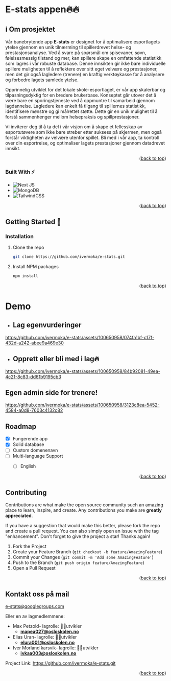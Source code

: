 <!-- Improved compatibility of back to top link: See: https://github.com/othneildrew/Best-README-Template/pull/73 -->







 
<h1>E-stats appen🔥🔥</h1>




<!-- ABOUT THE PROJECT -->
<h2>ℹ️ Om prosjektet</h2>


Vår banebrytende app **E-stats** er designet for å optimalisere esportlagets ytelse gjennom en unik tilnærming til spillerdrevet helse- og prestasjonsanalyse. Ved å svare på spørsmål om spisevaner, søvn, følelsesmessig tilstand og mer, kan spillere skape en omfattende statistikk som lagres i vår robuste database. Denne innsikten gir ikke bare individuelle spillere muligheten til å reflektere over sitt eget velvære og prestasjoner, men det gir også lagledere (trenere) en kraftig verktøykasse for å analysere og forbedre lagets samlede ytelse.

Opprinnelig utviklet for det lokale skole-esportlaget, er vår app skalerbar og tilpasningsdyktig for en bredere brukerbase. Konseptet går utover det å være bare en sporingstjeneste ved å oppmuntre til samarbeid gjennom lagdannelse. Lagledere kan enkelt få tilgang til spillernes statistikk, identifisere mønstre og gi målrettet støtte. Dette gir en unik mulighet til å forstå sammenhenger mellom helsepraksis og spillprestasjoner.

Vi inviterer deg til å ta del i vår visjon om å skape et fellesskap av esportutøvere som ikke bare streber etter suksess på skjermen, men også forstår viktigheten av velvære utenfor spillet. Bli med i vår app, ta kontroll over din esportreise, og optimaliser lagets prestasjoner gjennom datadrevet innsikt.



<p align="right">(<a href="#readme-top">back to top</a>)</p>







### Built With ⚡

* ![Next JS](https://img.shields.io/badge/Next-black?style=for-the-badge&logo=next.js&logoColor=white)
* ![MongoDB](https://img.shields.io/badge/MongoDB-%234ea94b.svg?style=for-the-badge&logo=mongodb&logoColor=white)
* ![TailwindCSS](https://img.shields.io/badge/tailwindcss-%2338B2AC.svg?style=for-the-badge&logo=tailwind-css&logoColor=white)

<p align="right">(<a href="#readme-top">back to top</a>)</p>








<!-- GETTING STARTED -->
## Getting Started 👏


### Installation

1. Clone the repo
   ```sh
   git clone https://github.com/ivermoka/e-stats.git
   ```
2. Install NPM packages
   ```sh
   npm install
   ```



<p align="right">(<a href="#readme-top">back to top</a>)</p>



<!-- USAGE EXAMPLES -->
<h1>Demo</h1>


* <h2>Lag egenvurderinger</h2>
https://github.com/ivermoka/e-stats/assets/100650958/074fa1bf-c17f-432d-a242-abee9a469e30


* <h2>Opprett eller bli med i lag🔥</h2>
https://github.com/ivermoka/e-stats/assets/100650958/84b92081-49ea-4c21-8c83-dd61b9195cb3

<h2>Egen admin side for trenere!</h2>


https://github.com/ivermoka/e-stats/assets/100650958/3123c8ea-5452-4584-a0d8-7603c4132c82








<!-- ROADMAP -->
## Roadmap

- [x] Fungerende app
- [x] Solid database
- [ ] Custom domenenavn
- [ ] Multi-language Support
    - [ ] English
    


<p align="right">(<a href="#readme-top">back to top</a>)</p>





<!-- CONTRIBUTING -->
## Contributing

Contributions are what make the open source community such an amazing place to learn, inspire, and create. Any contributions you make are **greatly appreciated**.

If you have a suggestion that would make this better, please fork the repo and create a pull request. You can also simply open an issue with the tag "enhancement".
Don't forget to give the project a star! Thanks again!

1. Fork the Project
2. Create your Feature Branch (`git checkout -b feature/AmazingFeature`)
3. Commit your Changes (`git commit -m 'Add some AmazingFeature'`)
4. Push to the Branch (`git push origin feature/AmazingFeature`)
5. Open a Pull Request

<p align="right">(<a href="#readme-top">back to top</a>)</p>





<!-- CONTACT -->
## Kontakt oss på mail

e-stats@googlegroups.com

Eller en av lagmedlemmene: 
* Max Petzold- lagrolle: 👨‍💻utvikler
   - **mapea027@osloskolen.no**
* Elias Uran- lagrolle: 👨‍💻utvikler
  - **elura001@osloskolen.no**
* Iver Morland karsvik- lagrolle: 👨‍💻utvikler
  - **ivkaa003@osloskolen.no**




Project Link: https://github.com/ivermoka/e-stats.git

<p align="right">(<a href="#readme-top">back to top</a>)</p>






